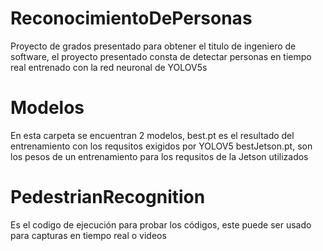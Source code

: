 # ReconocimientoDePersonas
Proyecto de grados presentado para obtener el titulo de ingeniero de software, el proyecto presentado consta de detectar personas en tiempo real entrenado con la red neuronal de YOLOV5s
# Modelos
En esta carpeta se encuentran 2 modelos, best.pt es el resultado del entrenamiento con los requsitos exigidos por YOLOV5
bestJetson.pt, son los pesos de un entrenamiento para los requsitos de la Jetson utilizados
# PedestrianRecognition
Es el codigo de ejecución para probar los códigos, este puede ser usado para capturas en tiempo real o videos
